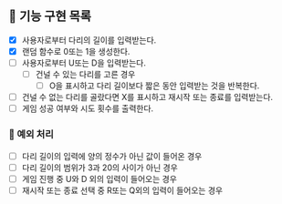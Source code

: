 ## 🚀 기능 구현 목록
- [x] 사용자로부터 다리의 길이를 입력받는다.
- [x] 랜덤 함수로 0또는 1을 생성한다.
- [ ] 사용자로부터 U또는 D을 입력받는다.
    - [ ] 건널 수 있는 다리를 고른 경우
        - [ ] O을 표시하고 다리 길이보다 짧은 동안 입력받는 것을 반복한다.
- [ ] 건널 수 없는 다리를 골랐다면 X를 표시하고 재시작 또는 종료를 입력받는다.
- [ ] 게임 성공 여부와 시도 횟수를 출력한다. 

### 🚨 예외 처리
- [ ] 다리 길이의 입력에 양의 정수가 아닌 값이 들어온 경우
- [ ] 다리 길이의 범위가 3과 20의 사이가 아닌 경우
- [ ] 게임 진행 중 U와 D 외의 입력이 들어오는 경우
- [ ] 재시작 또는 종료 선택 중 R또는 Q외의 입력이 들어오는 경우
